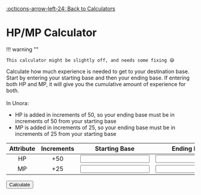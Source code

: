 [:octicons-arrow-left-24: Back to Calculators](./overview.md)<br>

# HP/MP Calculator

!!! warning ""

    This calculator might be slightly off, and needs some fixing 😅 


Calculate how much experience is needed to get to your destination base. Start by entering your starting base and then your ending base. If entering both HP and MP, it will give you the cumulative amount of experience for both.<br>
<br>
In Unora:

- HP is added in increments of 50, so your ending base must be in increments of 50 from your starting base<br>
- MP is added in increments of 25, so your ending base must be in increments of 25 from your starting base<bR>

| Attribute | Increments | Starting Base | Ending Base |
| :-------: | :--------: | :-----------: | :---------: |
| HP | +50 | <input type="number" id="startHP" min="0" step="50" required> | <input type="number" id="endHP" min="0" step="50" required>
| MP | +25 | <input type="number" id="startMP" min="0" step="25" required> | <input type="number" id="endMP" min="0" step="25" required>

<button onclick="calculateExperience()">Calculate</button>

<div class="result" id="result"></div>

<script>
    function formatNumber(num) {
        return num.toString().replace(/\B(?=(\d{3})+(?!\d))/g, ",");
    }

    function calculateExperience() {
        const startHP = parseInt(document.getElementById('startHP').value);
        const endHP = parseInt(document.getElementById('endHP').value);
        const startMP = parseInt(document.getElementById('startMP').value);
        const endMP = parseInt(document.getElementById('endMP').value);

        let totalExperienceNeeded = 0;
        let isValid = true;
        let resultMessage = '';

        // Calculate HP Experience
        if (!isNaN(startHP) && !isNaN(endHP) && startHP < endHP) {
            const hpDifference = endHP - startHP;

            // Check if the difference is a multiple of 50
            if (hpDifference % 50 !== 0) {
                resultMessage += "For HP: Please add increments of 50.\n";
                isValid = false;
            } else {
                const i = hpDifference / 50;
                for (let step = 1; step <= i; step++) {
                    const currentHP = startHP + 50 * step;
                    totalExperienceNeeded += currentHP * 500;
                }
            }
        }

        // Calculate MP Experience
        if (!isNaN(startMP) && !isNaN(endMP) && startMP < endMP) {
            const mpDifference = endMP - startMP;

            // Check if the difference is a multiple of 25
            if (mpDifference % 25 !== 0) {
                resultMessage += "For MP: Please add increments of 25.\n";
                isValid = false;
            } else {
                const j = mpDifference / 25;
                for (let step = 1; step <= j; step++) {
                    const currentMP = startMP + 25 * step;
                    totalExperienceNeeded += currentMP * 500;
                }
            }
        }

        // Display results
        if (!isValid) {
            document.getElementById('result').innerText = resultMessage.trim();
        } else {
            document.getElementById('result').innerText = `Total experience needed: ${formatNumber(totalExperienceNeeded)}`;
        }
    }
</script>
